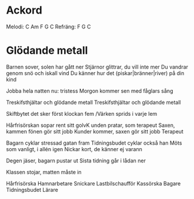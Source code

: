 # Ackord

Melodi: C Am F G C
Refräng: F G C

# Glödande metall

Barnen sover, solen har gått ner
Stjärnor glittrar, du vill inte mer
Du vandrar genom snö och iskall vind
Du känner hur det (piskar|bränner|river) på din kind

Jobba hela natten nu: tristess
Morgon kommer sen med fåglars sång

Treskifsthjältar och glödande metall
Treskifsthjältar och glödande metall

Skiftbytet det sker först klockan fem /Värken sprids i varje lem


Hårfrisörskan sopar rent sitt golvK
unden pratar, som terapeut
Saxen, kammen fönen gör sitt jobb
Kunder kommer, saxen gör sitt jobb
Terapeut

Bagarn cyklar stressad gatan fram
Tidningsbudet cyklar också han
Möts som vanligt, i allén igen
Nickar kort, de känner ej varann

Degen jäser, bagarn pustar ut
Sista tidning går i lådan ner



Klassen stojar, matten måste in


Hårfrisörska
Hamnarbetare
Snickare
Lastbilschaufför
Kassörska
Bagare
Tidningsbudet
Lärare
